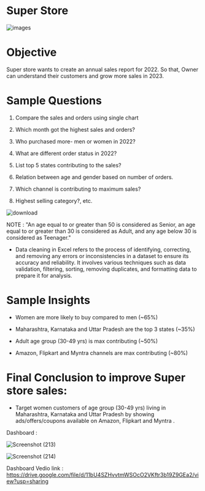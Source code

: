 # Super Store 

![images](https://user-images.githubusercontent.com/119277783/221373277-785fa71a-2fee-4c61-a798-7f272cc2abce.jpg)



# Objective

Super store wants to create an annual sales report for 2022. 
So that, Owner can understand their customers and grow more sales in 2023.


# Sample Questions

 1. Compare the sales and orders using single chart

 2. Which month got the highest sales and orders?

 3. Who purchased more- men or women in 2022?

 4. What are different order status in 2022?

 5. List top 5 states contributing to the sales?

 6. Relation between age and gender based on number of orders. 

 7. Which channel is contributing to maximum sales?

 8. Highest selling category?, etc.
 
 
 ![download](https://user-images.githubusercontent.com/119277783/221359013-f8c52a8a-fc1c-4e9d-9b09-ec5bb372bb58.jpg)




NOTE :  "An age equal to or greater than 50 is considered as Senior, an age equal to or greater than 30 is considered as Adult, and any age below 30 is considered as Teenager."

 - Data cleaning in Excel refers to the process of identifying, correcting, and removing any errors or inconsistencies in a dataset to ensure its accuracy and reliability. It involves various techniques such as data validation, filtering, sorting, removing duplicates, and formatting data to prepare it for analysis.



# Sample Insights

  - Women are more likely to buy compared to men (~65%)

  - Maharashtra, Karnataka and Uttar Pradesh are the top 3 states (~35%)

  - Adult age group (30-49 yrs) is max contributing (~50%)

  - Amazon, Flipkart and Myntra channels are max contributing (~80%)



# Final Conclusion to improve Super store sales:

 - Target women customers of age group (30-49 yrs) living in Maharashtra, Karnataka and Uttar Pradesh by showing ads/offers/coupons available on Amazon, Flipkart and Myntra .


Dashboard :

![Screenshot (213)](https://user-images.githubusercontent.com/119277783/221359461-e42fbee4-30a2-4aef-974e-bf38f7d816ba.png)



![Screenshot (214)](https://user-images.githubusercontent.com/119277783/221359480-6404df10-096f-4180-ab05-c38c7950bfb6.png)



Dashboard Vedio link :
https://drive.google.com/file/d/11bU4SZHvvtmWSOcO2VKftr3b19Z9GEa2/view?usp=sharing






